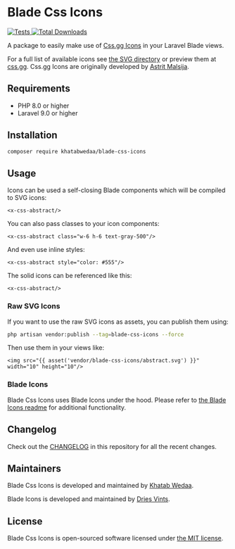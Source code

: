# Blade Css Icons

<a href="https://github.com/khatabwedaa/blade-css-icons/actions?query=workflow%3ATests">
    <img src="https://github.com/khatabwedaa/blade-css-icons/workflows/Tests/badge.svg" alt="Tests">
</a>

<a href="https://packagist.org/packages/khatabwedaa/blade-css-icons">
    <img src="https://poser.pugx.org/khatabwedaa/blade-css-icons/d/total.svg" alt="Total Downloads">
</a>

A package to easily make use of [Css.gg Icons](https://github.com/astrit/css.gg) in your Laravel Blade views.

For a full list of available icons see [the SVG directory](resources/svg) or preview them at [css.gg](https://css.gg). Css.gg Icons are originally developed by [Astrit Malsija](https://twitter.com/AstritMalsija).

## Requirements

- PHP 8.0 or higher
- Laravel 9.0 or higher

## Installation

```bash
composer require khatabwedaa/blade-css-icons
```

## Usage

Icons can be used a self-closing Blade components which will be compiled to SVG icons:

```blade
<x-css-abstract/>
```

You can also pass classes to your icon components:

```blade
<x-css-abstract class="w-6 h-6 text-gray-500"/>
```

And even use inline styles:

```blade
<x-css-abstract style="color: #555"/>
```

The solid icons can be referenced like this:

```blade
<x-css-abstract/>
```

### Raw SVG Icons

If you want to use the raw SVG icons as assets, you can publish them using:

```bash
php artisan vendor:publish --tag=blade-css-icons --force
```

Then use them in your views like:

```blade
<img src="{{ asset('vendor/blade-css-icons/abstract.svg') }}" width="10" height="10"/>
```

### Blade Icons

Blade Css Icons uses Blade Icons under the hood. Please refer to [the Blade Icons readme](https://github.com/blade-ui-kit/blade-icons) for additional functionality.

## Changelog

Check out the [CHANGELOG](CHANGELOG.md) in this repository for all the recent changes.

## Maintainers

Blade Css Icons is developed and maintained by [Khatab Wedaa](https://twitter.com/khatabwedaa).

Blade Icons is developed and maintained by [Dries Vints](https://driesvints.com).

## License

Blade Css Icons is open-sourced software licensed under [the MIT license](LICENSE.md).
